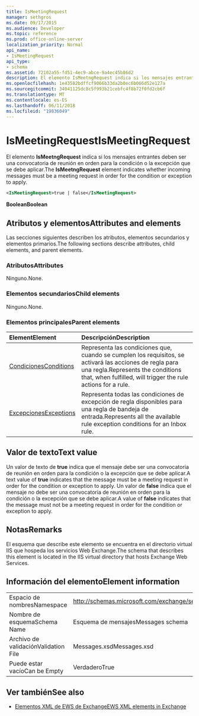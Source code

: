 ```yaml
---
title: IsMeetingRequest
manager: sethgros
ms.date: 09/17/2015
ms.audience: Developer
ms.topic: reference
ms.prod: office-online-server
localization_priority: Normal
api_name:
- IsMeetingRequest
api_type:
- schema
ms.assetid: 72102a55-fd51-4ec9-abce-9a4ec45b86d2
description: El elemento IsMeetngRequest indica si los mensajes entrantes deben ser una convocatoria de reunión en orden para la condición o la excepción que se debe aplicar.
ms.openlocfilehash: 1e43582bdffcf9066b33da2b0ec6b066d52e127a
ms.sourcegitcommit: 34041125dc8c5f993b21cebfc4f8b72f0fd2cb6f
ms.translationtype: MT
ms.contentlocale: es-ES
ms.lasthandoff: 06/11/2018
ms.locfileid: "19836049"
---
```

# <a name="ismeetingrequest"></a><span data-ttu-id="e4ef9-103">IsMeetingRequest</span><span class="sxs-lookup"><span data-stu-id="e4ef9-103">IsMeetingRequest</span></span>

<span data-ttu-id="e4ef9-104">El elemento **IsMeetngRequest** indica si los mensajes entrantes deben ser una convocatoria de reunión en orden para la condición o la excepción que se debe aplicar.</span><span class="sxs-lookup"><span data-stu-id="e4ef9-104">The **IsMeetngRequest** element indicates whether incoming messages must be a meeting request in order for the condition or exception to apply.</span></span> 
  
```XML
<IsMeetingRequest>true | false</IsMeetingRequest>
```

 <span data-ttu-id="e4ef9-105">**Boolean**</span><span class="sxs-lookup"><span data-stu-id="e4ef9-105">**Boolean**</span></span>
## <a name="attributes-and-elements"></a><span data-ttu-id="e4ef9-106">Atributos y elementos</span><span class="sxs-lookup"><span data-stu-id="e4ef9-106">Attributes and elements</span></span>

<span data-ttu-id="e4ef9-107">Las secciones siguientes describen los atributos, elementos secundarios y elementos primarios.</span><span class="sxs-lookup"><span data-stu-id="e4ef9-107">The following sections describe attributes, child elements, and parent elements.</span></span>
  
### <a name="attributes"></a><span data-ttu-id="e4ef9-108">Atributos</span><span class="sxs-lookup"><span data-stu-id="e4ef9-108">Attributes</span></span>

<span data-ttu-id="e4ef9-109">Ninguno.</span><span class="sxs-lookup"><span data-stu-id="e4ef9-109">None.</span></span>
  
### <a name="child-elements"></a><span data-ttu-id="e4ef9-110">Elementos secundarios</span><span class="sxs-lookup"><span data-stu-id="e4ef9-110">Child elements</span></span>

<span data-ttu-id="e4ef9-111">Ninguno.</span><span class="sxs-lookup"><span data-stu-id="e4ef9-111">None.</span></span>
  
### <a name="parent-elements"></a><span data-ttu-id="e4ef9-112">Elementos principales</span><span class="sxs-lookup"><span data-stu-id="e4ef9-112">Parent elements</span></span>

|<span data-ttu-id="e4ef9-113">**Element**</span><span class="sxs-lookup"><span data-stu-id="e4ef9-113">**Element**</span></span>|<span data-ttu-id="e4ef9-114">**Descripción**</span><span class="sxs-lookup"><span data-stu-id="e4ef9-114">**Description**</span></span>|
|:-----|:-----|
|[<span data-ttu-id="e4ef9-115">Condiciones</span><span class="sxs-lookup"><span data-stu-id="e4ef9-115">Conditions</span></span>](conditions.md) <br/> |<span data-ttu-id="e4ef9-116">Representa las condiciones que, cuando se cumplen los requisitos, se activará las acciones de regla para una regla.</span><span class="sxs-lookup"><span data-stu-id="e4ef9-116">Represents the conditions that, when fulfilled, will trigger the rule actions for a rule.</span></span>  <br/> |
|[<span data-ttu-id="e4ef9-117">Excepciones</span><span class="sxs-lookup"><span data-stu-id="e4ef9-117">Exceptions</span></span>](exceptions.md) <br/> |<span data-ttu-id="e4ef9-118">Representa todas las condiciones de excepción de regla disponibles para una regla de bandeja de entrada.</span><span class="sxs-lookup"><span data-stu-id="e4ef9-118">Represents all the available rule exception conditions for an Inbox rule.</span></span>  <br/> |
   
## <a name="text-value"></a><span data-ttu-id="e4ef9-119">Valor de texto</span><span class="sxs-lookup"><span data-stu-id="e4ef9-119">Text value</span></span>

<span data-ttu-id="e4ef9-120">Un valor de texto de **true** indica que el mensaje debe ser una convocatoria de reunión en orden para la condición o la excepción que se debe aplicar.</span><span class="sxs-lookup"><span data-stu-id="e4ef9-120">A text value of **true** indicates that the message must be a meeting request in order for the condition or exception to apply.</span></span> <span data-ttu-id="e4ef9-121">Un valor de **false** indica que el mensaje no debe ser una convocatoria de reunión en orden para la condición o la excepción que se debe aplicar.</span><span class="sxs-lookup"><span data-stu-id="e4ef9-121">A value of **false** indicates that the message must not be a meeting request in order for the condition or exception to apply.</span></span> 
  
## <a name="remarks"></a><span data-ttu-id="e4ef9-122">Notas</span><span class="sxs-lookup"><span data-stu-id="e4ef9-122">Remarks</span></span>

<span data-ttu-id="e4ef9-123">El esquema que describe este elemento se encuentra en el directorio virtual IIS que hospeda los servicios Web Exchange.</span><span class="sxs-lookup"><span data-stu-id="e4ef9-123">The schema that describes this element is located in the IIS virtual directory that hosts Exchange Web Services.</span></span>
  
## <a name="element-information"></a><span data-ttu-id="e4ef9-124">Información del elemento</span><span class="sxs-lookup"><span data-stu-id="e4ef9-124">Element information</span></span>

|||
|:-----|:-----|
|<span data-ttu-id="e4ef9-125">Espacio de nombres</span><span class="sxs-lookup"><span data-stu-id="e4ef9-125">Namespace</span></span>  <br/> |http://schemas.microsoft.com/exchange/services/2006/messages  <br/> |
|<span data-ttu-id="e4ef9-126">Nombre de esquema</span><span class="sxs-lookup"><span data-stu-id="e4ef9-126">Schema Name</span></span>  <br/> |<span data-ttu-id="e4ef9-127">Esquema de mensajes</span><span class="sxs-lookup"><span data-stu-id="e4ef9-127">Messages schema</span></span>  <br/> |
|<span data-ttu-id="e4ef9-128">Archivo de validación</span><span class="sxs-lookup"><span data-stu-id="e4ef9-128">Validation File</span></span>  <br/> |<span data-ttu-id="e4ef9-129">Messages.xsd</span><span class="sxs-lookup"><span data-stu-id="e4ef9-129">Messages.xsd</span></span>  <br/> |
|<span data-ttu-id="e4ef9-130">Puede estar vacío</span><span class="sxs-lookup"><span data-stu-id="e4ef9-130">Can be Empty</span></span>  <br/> |<span data-ttu-id="e4ef9-131">Verdadero</span><span class="sxs-lookup"><span data-stu-id="e4ef9-131">True</span></span>  <br/> |
   
## <a name="see-also"></a><span data-ttu-id="e4ef9-132">Ver también</span><span class="sxs-lookup"><span data-stu-id="e4ef9-132">See also</span></span>



- [<span data-ttu-id="e4ef9-133">Elementos XML de EWS de Exchange</span><span class="sxs-lookup"><span data-stu-id="e4ef9-133">EWS XML elements in Exchange</span></span>](ews-xml-elements-in-exchange.md)

